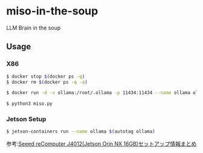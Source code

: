 # miso-in-the-soup
LLM Brain in the soup

## Usage

### X86

```sh
$ docker stop $(docker ps -q)
$ docker rm $(docker ps -q -a)
```

```sh
$ docker run -d -v ollama:/root/.ollama -p 11434:11434 --name ollama ollama/ollama
```

```sh
$ python3 miso.py
```

### Jetson Setup

```sh
$ jetson-containers run --name ollama $(autotag ollama)
```

参考:[Seeed reComputer J4012(Jetson Orin NX 16GB)セットアップ情報まとめ](https://zenn.dev/karaage0703/articles/04ca258a89a50e)
